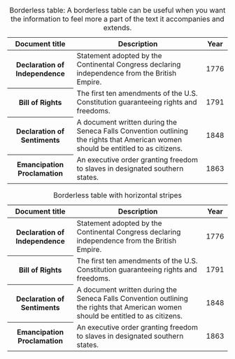 <table class="usa-table usa-table--borderless">
  <caption>Borderless table: A borderless table can be useful when you want the information to feel more a part of the text it accompanies and extends.</caption>
  <thead>
    <tr>
      <th scope="col">Document title</th>
      <th scope="col">Description</th>
      <th scope="col">Year</th>
    </tr>
  </thead>
  <tbody>
    <tr>
      <th scope="row">Declaration of Independence</th>
      <td>Statement adopted by the Continental Congress declaring independence from the British Empire.</td>
      <td>1776</td>
    </tr>
    <tr>
      <th scope="row">Bill of Rights</th>
      <td>The first ten amendments of the U.S. Constitution guaranteeing rights and freedoms.</td>
      <td>1791</td>
    </tr>
    <tr>
      <th scope="row">Declaration of Sentiments</th>
      <td>A document written during the Seneca Falls Convention outlining the rights that American women should be entitled to as citizens.</td>
      <td>1848</td>
    </tr>
    <tr>
      <th scope="row">Emancipation Proclamation</th>
      <td>An executive order granting freedom to slaves in designated southern states.</td>
      <td>1863</td>
    </tr>
  </tbody>
</table>

<table class="usa-table usa-table--borderless usa-table--striped">
  <caption>Borderless table with horizontal stripes</caption>
  <thead>
    <tr>
      <th scope="col">Document title</th>
      <th scope="col">Description</th>
      <th scope="col">Year</th>
    </tr>
  </thead>
  <tbody>
    <tr>
      <th scope="row">Declaration of Independence</th>
      <td>Statement adopted by the Continental Congress declaring independence from the British Empire.</td>
      <td>1776</td>
    </tr>
    <tr>
      <th scope="row">Bill of Rights</th>
      <td>The first ten amendments of the U.S. Constitution guaranteeing rights and freedoms.</td>
      <td>1791</td>
    </tr>
    <tr>
      <th scope="row">Declaration of Sentiments</th>
      <td>A document written during the Seneca Falls Convention outlining the rights that American women should be entitled to as citizens.</td>
      <td>1848</td>
    </tr>
    <tr>
      <th scope="row">Emancipation Proclamation</th>
      <td>An executive order granting freedom to slaves in designated southern states.</td>
      <td>1863</td>
    </tr>
  </tbody>
</table>